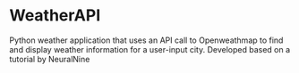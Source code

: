 # WeatherAPI
Python weather application that uses an API call to Openweathmap to find and display weather information for a user-input city. Developed based on a tutorial by NeuralNine
